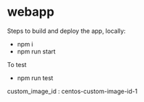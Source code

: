 # webapp

Steps to build and deploy the app, locally:

- npm i
- npm run start

To test

- npm run test

custom_image_id : centos-custom-image-id-1
